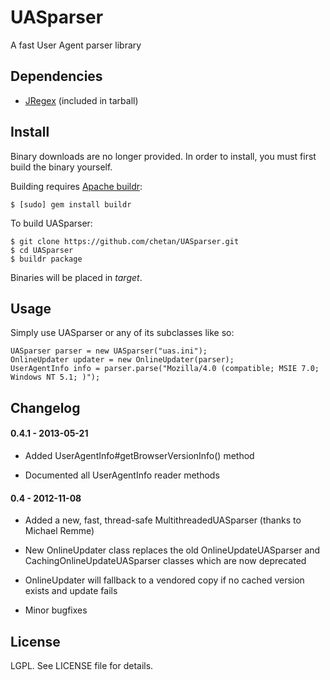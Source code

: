 # UASparser

A fast User Agent parser library

## Dependencies

* [JRegex](http://jregex.sourceforge.net/) (included in tarball)

## Install

Binary downloads are no longer provided. In order to install, you must first
build the binary yourself.

Building requires [Apache buildr](http://buildr.apache.org/):

```
$ [sudo] gem install buildr
```

To build UASparser:

```
$ git clone https://github.com/chetan/UASparser.git
$ cd UASparser
$ buildr package
```

Binaries will be placed in _target_.

## Usage

Simply use UASparser or any of its subclasses like so:

```
UASparser parser = new UASparser("uas.ini");
OnlineUpdater updater = new OnlineUpdater(parser);
UserAgentInfo info = parser.parse("Mozilla/4.0 (compatible; MSIE 7.0;
Windows NT 5.1; )");
```

## Changelog

#### 0.4.1 - 2013-05-21

* Added UserAgentInfo#getBrowserVersionInfo() method

* Documented all UserAgentInfo reader methods

#### 0.4 - 2012-11-08

* Added a new, fast, thread-safe MultithreadedUASparser (thanks to Michael Remme)

* New OnlineUpdater class replaces the old OnlineUpdateUASparser and CachingOnlineUpdateUASparser classes which are now deprecated

* OnlineUpdater will fallback to a vendored copy if no cached version exists and update fails

* Minor bugfixes

## License

LGPL. See LICENSE file for details.
